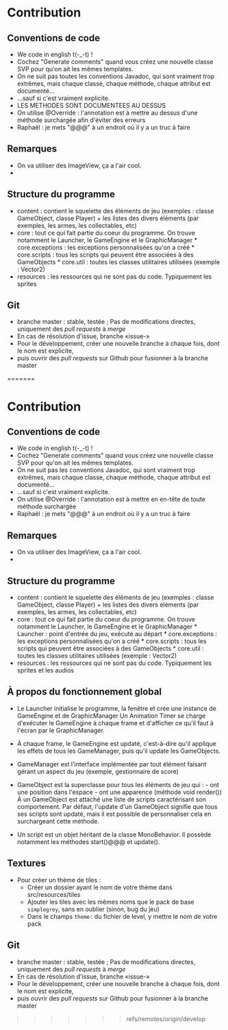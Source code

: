 # Contribution #

## Conventions de code ##

  * We code in english t(-_-t) !
  * Cochez "Generate comments" quand vous créez une nouvelle classe SVP pour qu'on ait les mêmes templates.
  * On ne suit pas toutes les conventions Javadoc, qui sont vraiment trop extrêmes,
  		mais chaque classe, chaque méthode, chaque attribut est documenté...
  * ...sauf si c'est vraiment explicite.
  * LES METHODES SONT DOCUMENTEES AU DESSUS
  * On utilise @Override : l'annotation est à mettre au dessus d'une méthode surchargée afin d'éviter des erreurs
  * Raphaël : je mets "@@@" à un endroit où il y a un truc à faire



## Remarques ##

  * On va utiliser des ImageView, ça a l'air cool.
  * 


  
## Structure du programme ##

  * content : contient le squelette des éléments de jeu (exemples : classe GameObject, classe Player) + 
  		les listes des divers éléments (par exemples, les armes, les collectables, etc)
  * core : tout ce qui fait partie du coeur du programme.
  		On trouve notamment le Launcher, le GameEngine et le GraphicManager
  		* core.exceptions : les exceptions personnalisées qu'on a créé
  		* core.scripts : tous les scripts qui peuvent être associées à des GameObjects 
  		* core.util : toutes les classes utilitaires utilisées (exemple : Vector2)
  * resources : les ressources qui ne sont pas du code. Typiquement les sprites
  
  
  
 
## Git ##

  * branche master : stable, testée ; Pas de modifications directes, uniquement des *pull requests* à *merge*
  * En cas de résolution d'issue, branche «issue-<number>»
  * Pour le développement, créer une nouvelle branche à chaque fois, dont le nom est explicite,
  * puis ouvrir des *pull requests* sur Github pour fusionner à la branche master

  
  
  
  
=======
# Contribution #

## Conventions de code ##

  * We code in english t(-_-t) !
  * Cochez "Generate comments" quand vous créez une nouvelle classe SVP pour qu'on ait les mêmes templates.
  * On ne suit pas les conventions Javadoc, qui sont vraiment trop extrêmes,
  		mais chaque classe, chaque méthode, chaque attribut est documenté... 
  * ...sauf si c'est vraiment explicite.
  * On utilise @Override : l'annotation est à mettre en en-tête de toute méthode surchargée
  * Raphaël : je mets "@@@" à un endroit où il y a un truc à faire



## Remarques ##

  * On va utiliser des ImageView, ça a l'air cool.
  * 


  
## Structure du programme ##

  * content : contient le squelette des éléments de jeu (exemples : classe GameObject, classe Player) + 
  		les listes des divers éléments (par exemples, les armes, les collectables, etc)
  * core : tout ce qui fait partie du coeur du programme.
  		On trouve notamment le Launcher, le GameEngine et le GraphicManager
                * Launcher : point d'entrée du jeu, exécuté au départ
  		* core.exceptions : les exceptions personnalisées qu'on a créé
  		* core.scripts : tous les scripts qui peuvent être associées à des GameObjects
  		* core.util : toutes les classes utilitaires utilisées (exemple : Vector2)
  * resources : les ressources qui ne sont pas du code. Typiquement les sprites et les audios


## À propos du fonctionnement global ##

  * Le Launcher initialise le programme, la fenêtre et crée une instance de GameEngine et de GraphicManager
  	Un Animation Timer se charge d'exécuter le GameEngine à chaque frame et
  	d'afficher ce qu'il faut à l'écran par le GraphicManager.
  * À chaque frame, le GameEngine est updaté, c'est-à-dire qu'il applique les effets de tous les GameManager,
    puis qu'il update les GameObjects.  

  * GameManager est l'interface implémentée par tout élément faisant gérant un aspect du jeu (exemple, gestionnaire de score)
  * GameObject est la superclasse pour tous les éléments de jeu qui :
  		- ont une position dans l'espace
  		- ont une apparence (méthode void render())
  	À un GameObject est attaché une liste de scripts caractérisant son comportement.
  	Par défaut, l'update d'un GameObject signifie que tous ses scripts sont updaté, mais il est possible de personnaliser cela en 	surchargeant cette méthode.
  * Un script est un objet héritant de la classe MonoBehavior. Il possède notamment les méthodes start()@@@ et update().
  

## Textures ##

  * Pour créer un thème de tiles :
    * Créer un dossier ayant le nom de votre thème dans src/resources/tiles
    * Ajouter les tiles avec les mêmes noms que le pack de base `simplegrey`, sans en oublier (sinon, bug du jeu)
    * Dans le champs `theme:` du fichier de level, y mettre le nom de votre pack

 
## Git ##

  * branche master : stable, testée ; Pas de modifications directes, uniquement des *pull requests* à *merge*
  * En cas de résolution d'issue, branche «issue-<number>»
  * Pour le développement, créer une nouvelle branche à chaque fois, dont le nom est explicite,
  * puis ouvrir des *pull requests* sur Github pour fusionner à la branche master

>>>>>>> refs/remotes/origin/develop
